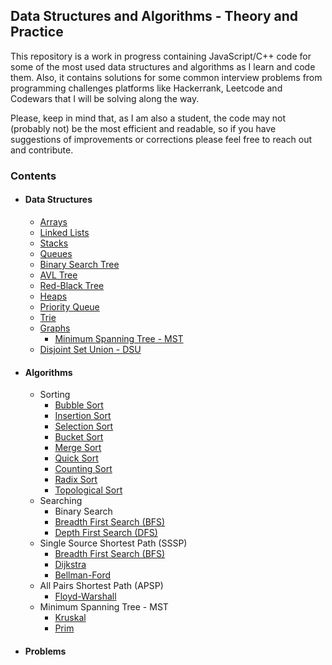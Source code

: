 ## Data Structures and Algorithms - Theory and Practice

This repository is a work in progress containing JavaScript/C++ code for some of the most used data structures and algorithms as I learn and code them. Also, it contains solutions for some common interview problems from programming challenges platforms like Hackerrank, Leetcode and Codewars that I will be solving along the way.

Please, keep in mind that, as I am also a student, the code may not (probably not) be the most efficient and readable, so if you have suggestions of improvements or corrections please feel free to reach out and contribute.

### Contents

- #### Data Structures
  - [Arrays](DataStructures/Array/README.md)
  - [Linked Lists](DataStructures/Linked%20List/README.md)
  - [Stacks](DataStructures/Stack/README.md)
  - [Queues](DataStructures/Queue/README.md)
  - [Binary Search Tree](/DataStructures/Binary%20Search%20Tree/README.md)
  - [AVL Tree](/DataStructures/AVL%20Tree/README.md)
  - [Red-Black Tree](/DataStructures/Red-Black%20Tree/README.md)
  - [Heaps](/DataStructures/Heaps/README.md)
  - [Priority Queue](DataStructures/Priority%20Queue/README.md)
  - [Trie](DataStructures/Tries/README.md)
  - [Graphs](DataStructures/Graphs/README.md)
    - [Minimum Spanning Tree - MST](/DataStructures/Graphs/Minimum%20Spanning%20Tree/README.md)
  - [Disjoint Set Union - DSU](/DataStructures/Disjoint%20Set/README.md)
- #### Algorithms
  - Sorting
    - [Bubble Sort](/Algorithms/Sorting/Bubble%20Sort/README.md)
    - [Insertion Sort](/Algorithms/Sorting/Insertion%20Sort/README.md)
    - [Selection Sort](/Algorithms/Sorting/Selection%20Sort/README.md)
    - [Bucket Sort](/Algorithms/Sorting/Bucket%20Sort/README.md)
    - [Merge Sort](/Algorithms/Sorting/Merge%20Sort/README.md)
    - [Quick Sort](/Algorithms/Sorting/Quick%20Sort/README.md)
    - [Counting Sort](/Algorithms/Sorting/Counting%20Sort/README.md)
    - [Radix Sort](Algorithms/Sorting/Radix%20Sort/README.md)
    - [Topological Sort](Algorithms/Sorting/Topological%20Sort/README.md)
  - Searching
    - Binary Search
    - [Breadth First Search (BFS)](Algorithms/Searching/Breadth%20First%20Search/README.md)
    - [Depth First Search (DFS)](Algorithms/Searching/Depth%20First%20Search/README.md)
  - Single Source Shortest Path (SSSP)
    - [Breadth First Search (BFS)](Algorithms/Shortest%20Path/Breadth%20First%20Search/README.md)
    - [Dijkstra](Algorithms/Shortest%20Path/Dijkstra/README.md)
    - [Bellman-Ford](Algorithms/Shortest%20Path/Bellman%20Ford/README.md)
  - All Pairs Shortest Path (APSP)
    - [Floyd-Warshall](Algorithms/Shortest%20Path/Floyd-Warshall/README.md)
  - Minimum Spanning Tree - MST
    - [Kruskal](/Algorithms/Minimum%20Spanning%20Tree/Kruskal/README.md)
    - [Prim](/Algorithms/Minimum%20Spanning%20Tree/Prim/README.md)
- #### Problems
